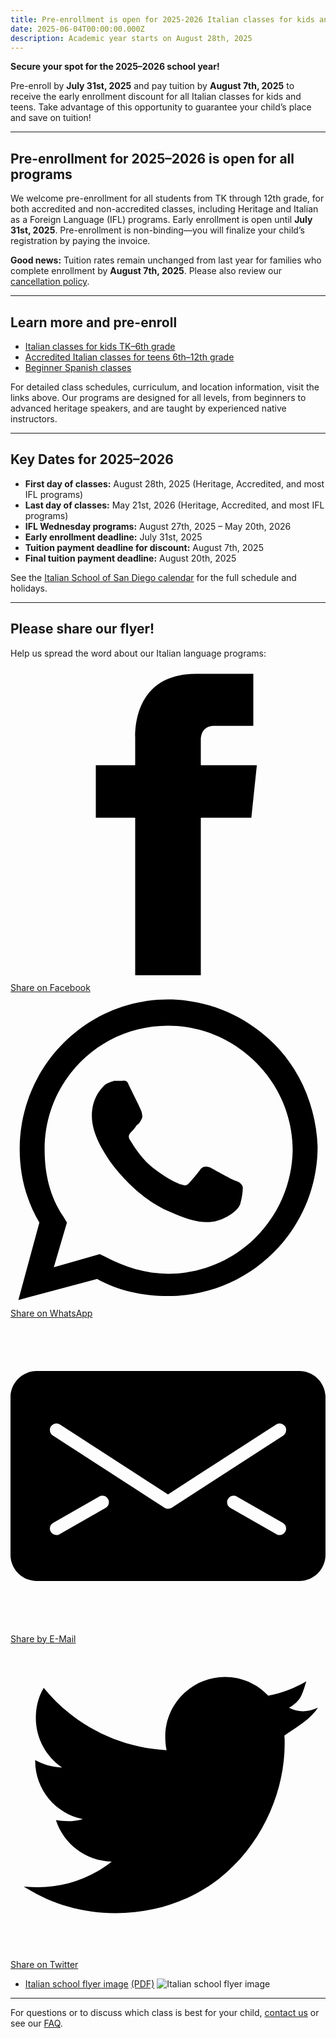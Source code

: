 ```yaml
---
title: Pre-enrollment is open for 2025-2026 Italian classes for kids and teens
date: 2025-06-04T00:00:00.000Z
description: Academic year starts on August 28th, 2025
---
```


**Secure your spot for the 2025–2026 school year!**

Pre-enroll by **July 31st, 2025** and pay tuition by **August 7th, 2025** to receive the early enrollment discount for all Italian classes for kids and teens. Take advantage of this opportunity to guarantee your child’s place and save on tuition!

---

## Pre-enrollment for 2025–2026 is open for all programs

We welcome pre-enrollment for all students from TK through 12th grade, for both accredited and non-accredited classes, including Heritage and Italian as a Foreign Language (IFL) programs. Early enrollment is open until **July 31st, 2025**. Pre-enrollment is non-binding—you will finalize your child’s registration by paying the invoice.

**Good news:** Tuition rates remain unchanged from last year for families who complete enrollment by **August 7th, 2025**. Please also review our [cancellation policy](https://www.italianschoolsd.com/tuition-payment/).

---

## Learn more and pre-enroll

- [Italian classes for kids TK–6th grade](/classes)
- [Accredited Italian classes for teens 6th–12th grade](/accredited-classes)
- [Beginner Spanish classes](/spanish)

For detailed class schedules, curriculum, and location information, visit the links above. Our programs are designed for all levels, from beginners to advanced heritage speakers, and are taught by experienced native instructors.

---

## Key Dates for 2025–2026

- **First day of classes:** August 28th, 2025 (Heritage, Accredited, and most IFL programs)
- **Last day of classes:** May 21st, 2026 (Heritage, Accredited, and most IFL programs)
- **IFL Wednesday programs:** August 27th, 2025 – May 20th, 2026
- **Early enrollment deadline:** July 31st, 2025
- **Tuition payment deadline for discount:** August 7th, 2025
- **Final tuition payment deadline:** August 20th, 2025

See the [Italian School of San Diego calendar](/calendar) for the full schedule and holidays.

---

## Please share our flyer!

Help us spread the word about our Italian language programs:

<!-- Sharingbutton Facebook -->
<a class="resp-sharing-button__link" href="https://facebook.com/sharer/sharer.php?u=https%3A%2F%2Fwww.italianschoolsd.com%2Fclasses%2F" target="_blank" rel="noopener" aria-label="Share on Facebook">
  <div class="resp-sharing-button resp-sharing-button--facebook resp-sharing-button--large"><div aria-hidden="true" class="resp-sharing-button__icon resp-sharing-button__icon--solid">
    <svg xmlns="http://www.w3.org/2000/svg" viewBox="0 0 24 24"><path d="M18.77 7.46H14.5v-1.9c0-.9.6-1.1 1-1.1h3V.5h-4.33C10.24.5 9.5 3.44 9.5 5.32v2.15h-3v4h3v12h5v-12h3.85l.42-4z"/></svg>
    </div>Share on Facebook</div>
</a>

<!-- Sharingbutton WhatsApp -->
<a class="resp-sharing-button__link" href="whatsapp://send?text=Italian%20after%20school%20program%20for%20students%20TK-12%20https%3A%2F%2Fwww.italianschoolsd.com%2Fclasses%2F" target="_blank" rel="noopener" aria-label="Share on WhatsApp">
  <div class="resp-sharing-button resp-sharing-button--whatsapp resp-sharing-button--large"><div aria-hidden="true" class="resp-sharing-button__icon resp-sharing-button__icon--solid">
    <svg xmlns="http://www.w3.org/2000/svg" viewBox="0 0 24 24"><path d="M20.1 3.9C17.9 1.7 15 .5 12 .5 5.8.5.7 5.6.7 11.9c0 2 .5 3.9 1.5 5.6L.6 23.4l6-1.6c1.6.9 3.5 1.3 5.4 1.3 6.3 0 11.4-5.1 11.4-11.4-.1-2.8-1.2-5.7-3.3-7.8zM12 21.4c-1.7 0-3.3-.5-4.8-1.3l-.4-.2-3.5 1 1-3.4L4 17c-1-1.5-1.4-3.2-1.4-5.1 0-5.2 4.2-9.4 9.4-9.4 2.5 0 4.9 1 6.7 2.8 1.8 1.8 2.8 4.2 2.8 6.7-.1 5.2-4.3 9.4-9.5 9.4zm5.1-7.1c-.3-.1-1.7-.9-1.9-1-.3-.1-.5-.1-.7.1-.2.3-.8 1-.9 1.1-.2.2-.3.2-.6.1s-1.2-.5-2.3-1.4c-.9-.8-1.4-1.7-1.6-2-.2-.3 0-.5.1-.6s.3-.3.4-.5c.2-.1.3-.3.4-.5.1-.2 0-.4 0-.5C10 9 9.3 7.6 9 7c-.1-.4-.4-.3-.5-.3h-.6s-.4.1-.7.3c-.3.3-1 1-1 2.4s1 2.8 1.1 3c.1.2 2 3.1 4.9 4.3.7.3 1.2.5 1.6.6.7.2 1.3.2 1.8.1.6-.1 1.7-.7 1.9-1.3.2-.7.2-1.2.2-1.3-.1-.3-.3-.4-.6-.5z"/></svg>
    </div>Share on WhatsApp</div>
</a>

<!-- Sharingbutton E-Mail -->
<a class="resp-sharing-button__link" href="mailto:?subject=Italian%20after%20school%20program%20for%20students%20TK-12&amp;body=https%3A%2F%2Fwww.italianschoolsd.com%2Fclasses%2F" target="_self" rel="noopener" aria-label="Share by E-Mail">
  <div class="resp-sharing-button resp-sharing-button--email resp-sharing-button--large"><div aria-hidden="true" class="resp-sharing-button__icon resp-sharing-button__icon--solid">
    <svg xmlns="http://www.w3.org/2000/svg" viewBox="0 0 24 24"><path d="M22 4H2C.9 4 0 4.9 0 6v12c0 1.1.9 2 2 2h20c1.1 0 2-.9 2-2V6c0-1.1-.9-2-2-2zM7.25 14.43l-3.5 2c-.08.05-.17.07-.25.07-.17 0-.34-.1-.43-.25-.14-.24-.06-.55.18-.68l3.5-2c.24-.14.55-.06.68.18.14.24.06.55-.18.68zm4.75.07c-.1 0-.2-.03-.27-.08l-8.5-5.5c-.23-.15-.3-.46-.15-.7.15-.22.46-.3.7-.14L12 13.4l8.23-5.32c.23-.15.54-.08.7.15.14.23.07.54-.16.7l-8.5 5.5c-.08.04-.17.07-.27.07zm8.93 1.75c-.1.16-.26.25-.43.25-.08 0-.17-.02-.25-.07l-3.5-2c-.24-.13-.32-.44-.18-.68s.44-.32.68-.18l3.5 2c.24.13.32.44.18.68z"/></svg></div>Share by E-Mail</div>
</a>

<!-- Sharingbutton Twitter -->
<a class="resp-sharing-button__link" href="https://twitter.com/intent/tweet/?text=Italian%20after%20school%20program%20for%20students%20TK-12&amp;url=https%3A%2F%2Fwww.italianschoolsd.com%2Fclasses%2F" target="_blank" rel="noopener" aria-label="Share on Twitter">
  <div class="resp-sharing-button resp-sharing-button--twitter resp-sharing-button--large"><div aria-hidden="true" class="resp-sharing-button__icon resp-sharing-button__icon--solid">
    <svg xmlns="http://www.w3.org/2000/svg" viewBox="0 0 24 24"><path d="M23.44 4.83c-.8.37-1.5.38-2.22.02.93-.56.98-.96 1.32-2.02-.88.52-1.86.9-2.9 1.1-.82-.88-2-1.43-3.3-1.43-2.5 0-4.55 2.04-4.55 4.54 0 .36.03.7.1 1.04-3.77-.2-7.12-2-9.36-4.75-.4.67-.6 1.45-.6 2.3 0 1.56.8 2.95 2 3.77-.74-.03-1.44-.23-2.05-.57v.06c0 2.2 1.56 4.03 3.64 4.44-.67.2-1.37.2-2.06.08.58 1.8 2.26 3.12 4.25 3.16C5.78 18.1 3.37 18.74 1 18.46c2 1.3 4.4 2.04 6.97 2.04 8.35 0 12.92-6.92 12.92-12.93 0-.2 0-.4-.02-.6.9-.63 1.96-1.22 2.56-2.14z"/></svg>
    </div>Share on Twitter</div>
</a>

* [Italian school flyer image](/img/italianschoolsd-flyer-25-26.png) [(PDF)](/img/italianschoolsd-flyer-25-26.pdf)
![Italian school flyer image](/img/italianschoolsd-flyer-25-26.png)

---

For questions or to discuss which class is best for your child, [contact us](/contact) or see our [FAQ](/faq).
